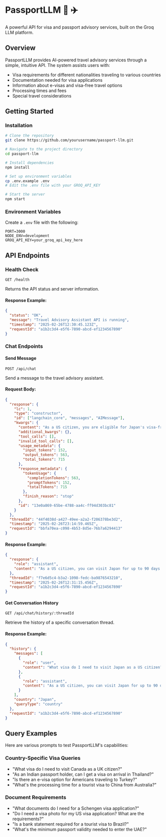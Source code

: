 # PassportLLM 🛂 ✈️

A powerful API for visa and passport advisory services, built on the Groq LLM platform.

## Overview

PassportLLM provides AI-powered travel advisory services through a simple, intuitive API. The system assists users with:

- Visa requirements for different nationalities traveling to various countries
- Documentation needed for visa applications
- Information about e-visas and visa-free travel options
- Processing times and fees
- Special travel considerations

## Getting Started

### Installation

```bash
# Clone the repository
git clone https://github.com/yourusername/passport-llm.git

# Navigate to the project directory
cd passport-llm

# Install dependencies
npm install

# Set up environment variables
cp .env.example .env
# Edit the .env file with your GROQ_API_KEY

# Start the server
npm start
```

### Environment Variables

Create a `.env` file with the following:

```env
PORT=3000
NODE_ENV=development
GROQ_API_KEY=your_groq_api_key_here
```

## API Endpoints

### Health Check

```http
GET /health
```

Returns the API status and server information.

#### Response Example:

```json
{
  "status": "OK",
  "message": "Travel Advisory Assistant API is running",
  "timestamp": "2025-02-26T12:30:45.123Z",
  "requestId": "a1b2c3d4-e5f6-7890-abcd-ef1234567890"
}
```

### Chat Endpoints

#### Send Message

```http
POST /api/chat
```

Send a message to the travel advisory assistant.

#### Request Body:

```json
{
  "response": {
    "lc": 1,
    "type": "constructor",
    "id": ["langchain_core", "messages", "AIMessage"],
    "kwargs": {
      "content": "As a US citizen, you are eligible for Japan's visa-free entry program, which allows you to stay in Japan for up to 90 days for tourism, business, or attending conferences. This information is subject to change and it is always best to verify with the Japanese Embassy or official government websites.\n\nHowever, if you plan to stay for longer than 90 days, work, or engage in activities outside of tourism and business, you will need to apply for a specific visa. Some of the available visa types for Japan include:\n\n1. Work visa: for those who have a job offer from a Japanese company.\n2. Student visa: for those who have been accepted into a Japanese educational institution.\n3. Dependent visa: for those who are married to a Japanese citizen or a long-term resident of Japan.\n4. Cultural activities visa: for those who wish to participate in cultural or artistic events, internships, or research.\n5. Spouse or Child of a Japanese National visa\n\nRegarding visa-on-arrival and e-visa, Japan does not currently offer these options for US citizens. For those who require a visa, the typical processing times range from a few days to a few weeks, depending on the type of visa and the embassy or consulate.\n\nVisa fees vary depending on the type of visa, but generally range from $30 to $200. You can find the most up-to-date fee information on the Japanese embassy or consulate website.\n\nFor a visa application, you will typically need to provide the following documents:\n\n1. A valid passport with at least six months of validity beyond your intended stay in Japan.\n2. A completed visa application form.\n3. One passport-size photograph.\n4. Proof of financial means, such as bank statements or a letter from your employer.\n5. A letter explaining the purpose of your visit.\n6. Any additional documents specific to the type of visa you are applying for.\n\nSpecial considerations for Japan include:\n\n1. Health requirements: no specific vaccinations are required, but travelers should be in good health.\n2. Return ticket: you must have a return or onward ticket.\n3. Proof of funds: you must be able to show proof of sufficient funds for your stay in Japan.\n4. Accommodation: you must have a confirmed hotel reservation or a letter of invitation from your host in Japan.\n\nPlease note that this information is subject to change, and it is always best to verify with the Japanese Embassy or official government websites.",
      "additional_kwargs": {},
      "tool_calls": [],
      "invalid_tool_calls": [],
      "usage_metadata": {
        "input_tokens": 152,
        "output_tokens": 563,
        "total_tokens": 715
      },
      "response_metadata": {
        "tokenUsage": {
          "completionTokens": 563,
          "promptTokens": 152,
          "totalTokens": 715
        },
        "finish_reason": "stop"
      },
      "id": "13e0a869-65be-4788-aa4c-ff94d303bc81"
    }
  },
  "threadId": "44f4038d-a427-49ee-a2a2-f206378be3d2",
  "timestamp": "2025-02-26T23:14:59.465Z",
  "requestId": "bbfa70ea-c098-4b53-8d5e-76b7a6294413"
}
```

#### Response Example:

```json
{
  "response": {
    "role": "assistant",
    "content": "As a US citizen, you can visit Japan for up to 90 days without a visa for tourism or business purposes under Japan's visa waiver program. Here's what you need to know:\n\n1. Your passport must be valid for the duration of your stay\n2. You must have a confirmed return/onward ticket\n3. You may need to show proof of sufficient funds for your stay\n\nIf you plan to stay longer than 90 days or engage in activities like work or study, you'll need to apply for the appropriate visa through the Japanese embassy or consulate.\n\nAlways verify this information with the official Japanese Ministry of Foreign Affairs website as requirements can change."
  },
  "threadId": "f7e6d5c4-b3a2-1098-fedc-ba9876543210",
  "timestamp": "2025-02-26T12:31:15.456Z",
  "requestId": "a1b2c3d4-e5f6-7890-abcd-ef1234567890"
}
```

#### Get Conversation History

```http
GET /api/chat/history/:threadId
```

Retrieve the history of a specific conversation thread.

#### Response Example:

```json
{
  "history": {
    "messages": [
      {
        "role": "user",
        "content": "What visa do I need to visit Japan as a US citizen?"
      },
      {
        "role": "assistant",
        "content": "As a US citizen, you can visit Japan for up to 90 days without a visa for tourism or business purposes under Japan's visa waiver program..."
      }
    ],
    "country": "Japan",
    "queryType": "country"
  },
  "requestId": "a1b2c3d4-e5f6-7890-abcd-ef1234567890"
}
```

## Query Examples

Here are various prompts to test PassportLLM's capabilities:

### Country-Specific Visa Queries

- "What visa do I need to visit Canada as a UK citizen?"
- "As an Indian passport holder, can I get a visa on arrival in Thailand?"
- "Is there an e-visa option for Americans traveling to Turkey?"
- "What's the processing time for a tourist visa to China from Australia?"

### Document Requirements

- "What documents do I need for a Schengen visa application?"
- "Do I need a visa photo for my US visa application? What are the requirements?"
- "Is a bank statement required for a tourist visa to Brazil?"
- "What's the minimum passport validity needed to enter the UAE?"
